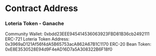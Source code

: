 # Contract Address 

### Loteria Token - Ganache

Community Wallet: 0xbdd23EEE945414536063923FBD81B36cb2492111
ERC-721 Loteria Token Address: 0x3969aD121Af56f4dA5B65753acA862A67B1C1170
ERC-20 Bean Token: 0xE8E3530528E94d9F4eAD16D7a5A308322B6F18f0

